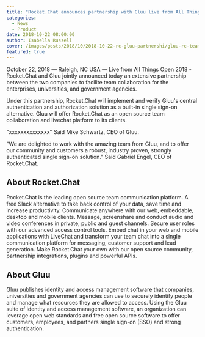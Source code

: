 ```yaml
---
title: "Rocket.Chat announces partnership with Gluu live from All Things Open 2018"
categories:
  - News
  - Product
date: 2018-10-22 08:00:00
author: Isabella Russell
cover: /images/posts/2018/10/2018-10-22-rc-gluu-partnershi/gluu-rc-team-photo-cover.jpg
featured: true
---
```

October 22, 2018 — Raleigh, NC USA — Live from All Things Open 2018 - Rocket.Chat and Gluu jointly announced today an extensive partnership between the two companies to facilite team collaboration for the enterprises, universities, and government agencies.

Under this partnership, Rocket.Chat will implement and verify Gluu's central authentication and authorization solution as a built-in single sign-on alternative.  Gluu will offer Rocket.Chat as an open source team collaboration and livechat platform to its clients.

"xxxxxxxxxxxxxx"    Said Mike Schwartz, CEO of Gluu.

"We are delighted to work with the amazing team from Gluu, and to offer our community and customers a robust, industry proven, strongly authenticated single sign-on solution."   Said  Gabriel Engel, CEO of Rocket.Chat.


## About Rocket.Chat

Rocket.Chat is the leading open source team communication platform. A free Slack alternative to take back control of your data, save time and increase productivity. Communicate anywhere with our web, embeddable, desktop and mobile clients. Message, screenshare and conduct audio and video conferences in private, public and guest channels. Secure user roles with our advanced access control tools. Embed chat in your web and mobile applications with LiveChat and transform your team chat into a single communication platform for messaging, customer support and lead generation. Make Rocket.Chat your own with our open source community, partnership integrations, plugins and powerful APIs.

##  About Gluu

Gluu publishes identity and access management software that companies, universities and government agencies can use to securely identify people and manage what resources they are allowed to access. Using the Gluu suite of identity and access management software, an organization can leverage open web standards and free open source software to offer customers, employees, and partners single sign-on (SSO) and strong authentication.
